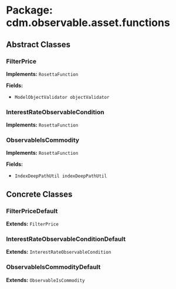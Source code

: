 # Package: cdm.observable.asset.functions

## Abstract Classes

### FilterPrice
**Implements:** `RosettaFunction` 

**Fields:**
- `ModelObjectValidator objectValidator`

### InterestRateObservableCondition
**Implements:** `RosettaFunction` 

### ObservableIsCommodity
**Implements:** `RosettaFunction` 

**Fields:**
- `IndexDeepPathUtil indexDeepPathUtil`

## Concrete Classes

### FilterPriceDefault
**Extends:** `FilterPrice` 

### InterestRateObservableConditionDefault
**Extends:** `InterestRateObservableCondition` 

### ObservableIsCommodityDefault
**Extends:** `ObservableIsCommodity` 

